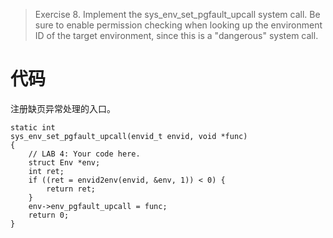>Exercise 8. Implement the sys_env_set_pgfault_upcall system call. Be sure to enable permission checking when looking up the environment ID of the target environment, since this is a "dangerous" system call.

# 代码

注册缺页异常处理的入口。
```
static int
sys_env_set_pgfault_upcall(envid_t envid, void *func)
{
    // LAB 4: Your code here.
    struct Env *env;
    int ret;
    if ((ret = envid2env(envid, &env, 1)) < 0) {
        return ret;
    }
    env->env_pgfault_upcall = func;
    return 0;
}
```
